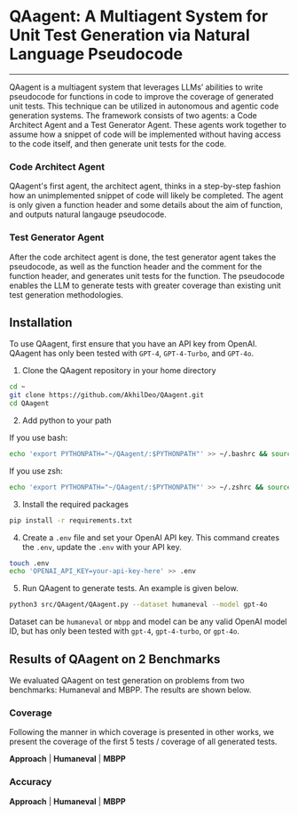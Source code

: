 # QAagent: A Multiagent System for Unit Test Generation via Natural Language Pseudocode

---

QAagent is a multiagent system that leverages LLMs’ abilities to write pseudocode for functions in code to improve the coverage of generated unit tests. This technique can be utilized in autonomous and agentic code generation systems. The framework consists of two agents: a Code Architect Agent and a Test Generator Agent. These agents work together to assume how a snippet of code will be implemented without having access to the code itself, and then generate unit tests for the code.

### Code Architect Agent
QAagent's first agent, the architect agent, thinks in a step-by-step fashion how an unimplemented snippet of code will likely be completed. The agent is only given a function header and some details about the aim of function, and outputs natural langauge pseudocode.

### Test Generator Agent
After the code architect agent is done, the test generator agent takes the pseudocode, as well as the function header and the comment for the function header, and generates unit tests for the function. The pseudocode enables the LLM to generate tests with greater coverage than existing unit test generation methodologies.

## Installation

To use QAagent, first ensure that you have an API key from OpenAI. QAagent has only been tested with `GPT-4`, `GPT-4-Turbo`, and `GPT-4o`.

1. Clone the QAagent repository in your home directory
```bash
cd ~
git clone https://github.com/AkhilDeo/QAagent.git
cd QAagent
```

2. Add python to your path

If you use bash:
```bash
echo 'export PYTHONPATH="~/QAagent/:$PYTHONPATH"' >> ~/.bashrc && source ~/.bashrc
```

If you use zsh:
```zsh
echo 'export PYTHONPATH="~/QAagent/:$PYTHONPATH"' >> ~/.zshrc && source ~/.zshrc
```

3. Install the required packages
```bash
pip install -r requirements.txt
```

4. Create a `.env` file and set your OpenAI API key. This command creates the `.env`, update the `.env` with your API key.
```bash
touch .env
echo 'OPENAI_API_KEY=your-api-key-here' >> .env
```

5. Run QAagent to generate tests. An example is given below.

```bash
python3 src/QAagent/QAagent.py --dataset humaneval --model gpt-4o
```

Dataset can be `humaneval` or `mbpp` and model can be any valid OpenAI model ID, but has only been tested with `gpt-4`, `gpt-4-turbo`, or `gpt-4o`.

## Results of QAagent on 2 Benchmarks

We evaluated QAagent on test generation on problems from two benchmarks: Humaneval and MBPP. The results are shown below.

### Coverage

Following the manner in which coverage is presented in other works, we present the coverage of the first 5 tests / coverage of all generated tests.

**Approach** | **Humaneval** | **MBPP**

### Accuracy

**Approach** | **Humaneval** | **MBPP**
